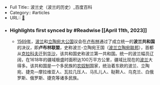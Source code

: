 - Full Title:: 波兰史（波兰的历史）_百度百科
- Category:: #articles
- URL:: [🔗](https://baike.baidu.com/item/%E6%B3%A2%E5%85%B0%E5%8F%B2/1283906)
- ### Highlights first synced by #Readwise [[April 11th, 2023]]
    - [1569年](/item/1569%E5%B9%B4?fromModule=lemma_inlink)，[波兰](/item/%E6%B3%A2%E5%85%B0?fromModule=lemma_inlink)和[立陶宛大公国](/item/%E7%AB%8B%E9%99%B6%E5%AE%9B%E5%A4%A7%E5%85%AC%E5%9B%BD?fromModule=lemma_inlink)议会在[卢布林](/item/%E5%8D%A2%E5%B8%83%E6%9E%97?fromModule=lemma_inlink)通过了成立统一的**波兰共和国**的决议，即**卢布林联盟**，史称波兰-立陶宛王国（[波兰立陶宛联邦](/item/%E6%B3%A2%E5%85%B0%E7%AB%8B%E9%99%B6%E5%AE%9B%E8%81%94%E9%82%A6?fromModule=lemma_inlink)），首都从[克拉科夫](/item/%E5%85%8B%E6%8B%89%E7%A7%91%E5%A4%AB?fromModule=lemma_inlink)迁到[华沙](/item/%E5%8D%8E%E6%B2%99?fromModule=lemma_inlink)，该共和国史称波兰第一共和国。统一的波兰幅员辽阔，在1618年的疆域极盛时面积达100万平方公里，疆域比现在的[波兰](/item/%E6%B3%A2%E5%85%B0/421640?fromModule=lemma_inlink)大得多。该共和国是一个多民族的[农奴制](/item/%E5%86%9C%E5%A5%B4%E5%88%B6?fromModule=lemma_inlink)国家，统治着东欧的波兰、立陶宛、捷克—摩拉维亚人、瓦拉几压人、马扎儿人、鞑靼人、乌克兰、白俄罗斯、俄罗斯、捷克等诸多民族。

